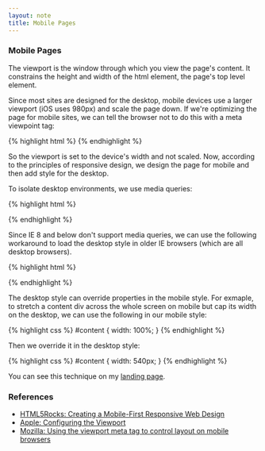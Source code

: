 ```yaml
---
layout: note
title: Mobile Pages
---
```


### Mobile Pages ###

The viewport is the window through which you view the page's content. It constrains the height and width of the html element, the page's top level element.

Since most sites are designed for the desktop, mobile devices use a larger viewport (iOS uses 980px) and scale the page down. If we're optimizing the page for mobile sites, we can tell the browser not to do this with a meta viewpoint tag:

{% highlight html %}
<meta name="viewport"
    content="width=device-width, initial-scale=1" />
{% endhighlight %}

So the viewport is set to the device's width and not scaled. Now, according to the principles of responsive design, we design the page for mobile and then add style for the desktop.

To isolate desktop environments, we use media queries:

{% highlight html %}
<link href="main.css" media="screen, handheld"
    rel="stylesheet" type="text/css" />
<link href="desktop.css" media="screen and (min-width: 540px)"
    rel="stylesheet" type="text/css" />
{% endhighlight %}

Since IE 8 and below don't support media queries, we can use the following workaround to load the desktop style in older IE browsers (which are all desktop browsers).

{% highlight html %}
<!--[if (lt IE 9)&(!IEMobile)]>
<link href="desktop.css" rel="stylesheet" type="text/css" />
<![endif]-->
{% endhighlight %}

The desktop style can override properties in the mobile style. For exmaple, to stretch a content div across the whole screen on mobile but cap its width on the desktop, we can use the following in our mobile style:
  
{% highlight css %}
#content {
  width: 100%;
}
{% endhighlight %}

Then we override it in the desktop style:

{% highlight css %}
#content {
  width: 540px;
}
{% endhighlight %}

You can see this technique on my [landing page](https://github.com/theandrewdavis/theandrewdavis.github.com).

### References ###

* [HTML5Rocks: Creating a Mobile-First Responsive Web Design](http://www.html5rocks.com/en/mobile/responsivedesign/)
* [Apple: Configuring the Viewport](https://developer.apple.com/library/safari/#documentation/AppleApplications/Reference/SafariWebContent/UsingtheViewport/UsingtheViewport.html)
* [Mozilla: Using the viewport meta tag to control layout on mobile browsers](https://developer.mozilla.org/en-US/docs/Mobile/Viewport_meta_tag)
